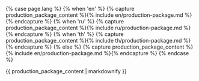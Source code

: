{% case page.lang %}
{% when 'en' %}
{% capture production_package_content %}{% include en/production-package.md %}{% endcapture %}
{% when 'ru' %}
{% capture production_package_content %}{% include ru/production-package.md %}{% endcapture %}
{% when 'th' %}
{% capture production_package_content %}{% include th/production-package.md %}{% endcapture %}
{% else %}
{% capture production_package_content %}{% include en/production-package.md %}{% endcapture %}
{% endcase %}

<div class="production-package-2">
{{ production_package_content | markdownify }}
</div>